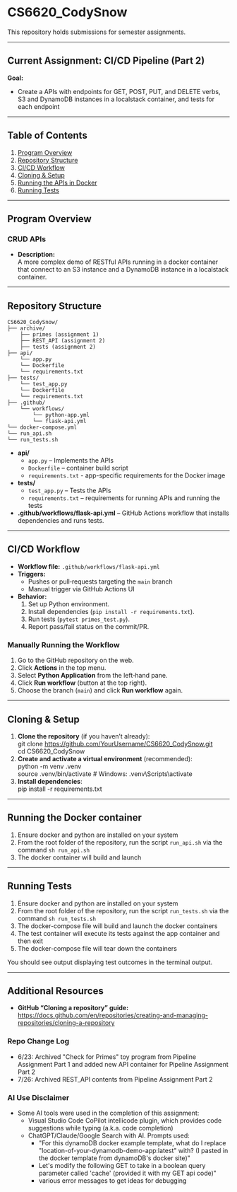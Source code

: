 # CS6620_CodySnow

This repository holds submissions for semester assignments.

---

## Current Assignment: CI/CD Pipeline (Part 2)

**Goal:**  
  - Create a APIs with endpoints for GET, POST, PUT, and DELETE verbs, S3 and DynamoDB instances in a localstack container, and tests for each endpoint
---

## Table of Contents

1. [Program Overview](#program-overview)  
2. [Repository Structure](#repository-structure)  
3. [CI/CD Workflow](#cicd-workflow)  
4. [Cloning & Setup](#cloning--setup)  
5. [Running the APIs in Docker](#running-the-docker-container)
5. [Running Tests](#running-tests)  

---

## Program Overview

### CRUD APIs

- **Description:**  
  A more complex demo of RESTful APIs running in a docker container that connect to an S3 instance and a DynamoDB instance in a localstack container. 

---

## Repository Structure

    CS6620_CodySnow/
    ├── archive/
        ├── primes (assignment 1)
        ├── REST_API (assignment 2)
        ├── tests (assignment 2)
    ├── api/
        └── app.py
        └── Dockerfile
        └── requirements.txt
    ├── tests/
        └── test_app.py
        └── Dockerfile
        └── requirements.txt
    ├── .github/
        └── workflows/
            └── python-app.yml
            └── flask-api.yml
    └── docker-compose.yml
    └── run_api.sh
    └── run_tests.sh

- **api/**  
  - `app.py` – Implements the APIs
  - `Dockerfile` – container build script  
  - `requirements.txt` - app-specific requirements for the Docker image
- **tests/**
  - `test_app.py` – Tests the APIs
  - `requirements.txt` – requirements for running APIs and running the tests
- **.github/workflows/flask-api.yml** – GitHub Actions workflow that installs dependencies and runs tests.
---

## CI/CD Workflow

- **Workflow file:** `.github/workflows/flask-api.yml`  
- **Triggers:**  
  - Pushes or pull‐requests targeting the `main` branch  
  - Manual trigger via GitHub Actions UI  
- **Behavior:**  
  1. Set up Python environment.  
  2. Install dependencies (`pip install -r requirements.txt`).  
  3. Run tests (`pytest primes_test.py`).  
  4. Report pass/fail status on the commit/PR.

### Manually Running the Workflow

1. Go to the GitHub repository on the web.  
2. Click **Actions** in the top menu.  
3. Select **Python Application** from the left‐hand pane.  
4. Click **Run workflow** (button at the top right).  
5. Choose the branch (`main`) and click **Run workflow** again.

---

## Cloning & Setup

1. **Clone the repository** (if you haven’t already):  
       git clone https://github.com/YourUsername/CS6620_CodySnow.git  
       cd CS6620_CodySnow  
2. **Create and activate a virtual environment** (recommended):  
       python -m venv .venv  
       source .venv/bin/activate   # Windows: .venv\Scripts\activate  
3. **Install dependencies**:  
       pip install -r requirements.txt  

---

## Running the Docker container

1. Ensure docker and python are installed on your system
2. From the root folder of the repository, run the script `run_api.sh` via the command `sh run_api.sh`
3. The docker container will build and launch

---

## Running Tests

1. Ensure docker and python are installed on your system
2. From the root folder of the repository, run the script `run_tests.sh` via the command `sh run_tests.sh`
3. The docker-compose file will build and launch the docker containers 
4. The test container will execute its tests against the app container and then exit
5. The docker-compose file will tear down the containers

You should see output displaying test outcomes in the terminal output.

---

## Additional Resources

- **GitHub “Cloning a repository” guide:**  
  https://docs.github.com/en/repositories/creating-and-managing-repositories/cloning-a-repository  

### Repo Change Log
- 6/23: Archived "Check for Primes" toy program from Pipeline Assignment Part 1 and added new API container for Pipeline Assignment Part 2
- 7/26: Archived REST_API contents from Pipeline Assignment Part 2

### AI Use Disclaimer
- Some AI tools were used in the completion of this assignment: 
  - Visual Studio Code CoPilot intellicode plugin, which provides code suggestions while typing (a.k.a. code completion)
  - ChatGPT/Claude/Google Search with AI. Prompts used: 
    - "For this dynamoDB docker example template, what do I replace "location-of-your-dynamodb-demo-app:latest" with? (I pasted in the docker template from dynamoDB's docker site)"
    - Let's modify the following GET to take in a boolean query parameter called 'cache' (provided it with my GET api code)"
    - various error messages to get ideas for debugging